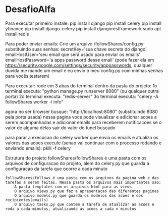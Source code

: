 # DesafioAlfa
Para executar primeiro instale:
    pip install django
    pip install celery
    pip install yfinance
    pip install django-celery
    pip install djangorestframework
    sudo apt install redis

Para poder enviar emails:
    Crie um arquivo /followShares/config.py:
    substituindo suas senhas:
        secretKey='sua chave secreta do django'
        emailHostUser='seu email que será usado para enviar os emails'
        emailHostPassword='a apps password desse email' (pode fazer ela em https://security.google.com/settings/security/apppasswords, qualquer duvida me mande um email e eu envio o meu config.py com minhas senhas para vocês testarem)

Para executar:
    rode em 3 abas do terminal dentro da pasta do projeto:
    1o terminal executa: "python manage.py runserver 8080" (ou qualquer outra porta)
    2o terminal executa: "redis-server"
    3o terminal executa: "celery -A followShares worker -l info"

agora no ser browser busque: "http://localhost:8080" (substituindo 8080 pela porta usada)
nessa pagina voce pode visualizar e adicionar acoes a serem acompanhadas e adicionar emails para receberem notificacoes se o valor de alguma delas sair do valor do tunel buscado

para parar a execucao do celery worker que envia os emails e atualiza os valores das acoes execute (senao vai continuar com o processo rodando e enviando emails):
    pkill -f celery

Estrutura do projeto
    followShares/followShares é uma pasta com os arquivos de configuracao do projeto, alem do celery.py que guarda a configuracao da tarefa que ocorre a cada minuto
    
    followShares/follows é uma pasta com os arquivos da pagina web e das tarefas a serem feitas. Nessa pasta os arquivos mais importantes sao:
        A pasta templates com os arquivos html para as views
        O arquivo views.py que faz a apresentacao das diferentes paginas
        O arquivo models.py que guarda os modelos das acoes e dos recipientes(emails)
        O arquivo tasks.py que contem a tarefa de atualizar as acoes e roda a cada minutos, atualizando as acoes a cada n minutos
